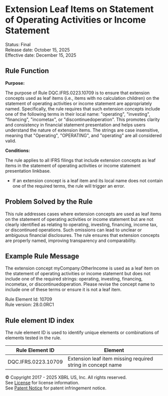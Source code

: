 # Extension Leaf Items on Statement of Operating Activities or Income Statement  
Status: Final  
Release date: October 15, 2025  
Effective date: December 15, 2025  

## Rule Function

**Purpose:**

The purpose of Rule DQC.IFRS.0223.10709 is to ensure that extension concepts used as leaf items (i.e., items with no calculation children) on the statement of operating activities or income statement are appropriately named. Specifically, the rule requires that such extension concepts include one of the following terms in their local name: "operating", "investing", "financing", "incometax", or "discontinuedoperation". This promotes clarity and consistency in financial statement presentation and helps users understand the nature of extension items. The strings are case insensitive, meaning that "Operating", "OPERATING", and "operating" are all considered valid.

**Conditions:**

The rule applies to all IFRS filings that include extension concepts as leaf items in the statement of operating activities or income statement presentation linkbase.  
- If an extension concept is a leaf item and its local name does not contain one of the required terms, the rule will trigger an error.

## Problem Solved by the Rule

This rule addresses cases where extension concepts are used as leaf items on the statement of operating activities or income statement but are not clearly identified as relating to operating, investing, financing, income tax, or discontinued operations. Such omissions can lead to unclear or ambiguous financial disclosures. The rule ensures that extension concepts are properly named, improving transparency and comparability.

## Example Rule Message

The extension concept myCompany:OtherIncome is used as a leaf item on the statement of operating activities or income statement but does not include one of the required strings: operating, investing, financing, incometax, or discontinuedoperation. Please revise the concept name to include one of these terms or ensure it is not a leaf item.

Rule Element Id: 10709  
Rule version: 28.0.0RC1

## Rule element ID index  
The rule element ID is used to identify unique elements or combinations of elements tested in the rule.

|Rule Element ID|Element|
|--- |--- |
| DQC.IFRS.0223.10709 | Extension leaf item missing required string in concept name |

© Copyright 2017 - 2025 XBRL US, Inc. All rights reserved.  
See [License](https://xbrl.us/dqc-license) for license information.  
See [Patent Notice](https://xbrl.us/dqc-patent) for patent infringement notice.